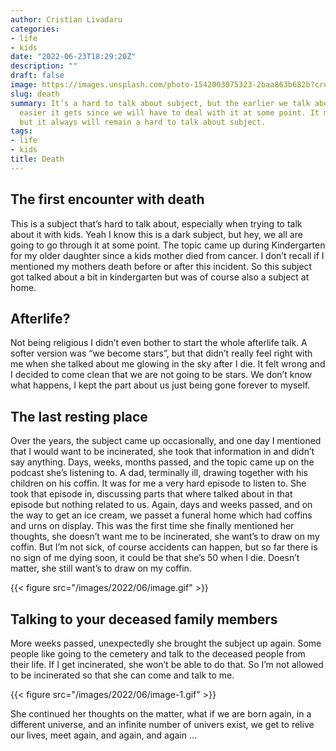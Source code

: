 ```yaml
---
author: Cristian Livadaru
categories:
- life
- kids
date: "2022-06-23T18:29:20Z"
description: ""
draft: false
image: https://images.unsplash.com/photo-1542003075323-2baa863b682b?crop=entropy&cs=tinysrgb&fit=max&fm=jpg&ixid=MnwxMTc3M3wwfDF8c2VhcmNofDN8fERlYXRofGVufDB8fHx8MTY1NjAxNTgzOQ&ixlib=rb-1.2.1&q=80&w=2000
slug: death
summary: It’s a hard to talk about subject, but the earlier we talk about it, the
  easier it gets since we will have to deal with it at some point. It might get easier,
  but it always will remain a hard to talk about subject.
tags:
- life
- kids
title: Death
---
```



## The first encounter with death
This is a subject that’s hard to talk about, especially when trying to talk about it with kids.
Yeah I know this is a dark subject, but hey, we all are going to go through it at some point.
The topic came up during Kindergarten for my older daughter since a kids mother died from cancer.
I don’t recall if I mentioned my mothers death before or after this incident.
So this subject got talked about a bit in kindergarten but was of course also a subject at home.

## Afterlife?
Not being religious I didn’t even bother to start the whole afterlife talk.
A softer version was “we become stars”, but that didn’t really feel right with me when she talked about me glowing in the sky after I die. It felt wrong and I decided to come clean that we are not going to be stars. We don’t know what happens, I kept the part about us just being gone forever to myself.

## The last resting place
Over the years, the subject came up occasionally, and one day I mentioned that I would want to be incinerated, she took that information in and didn’t say anything.
Days, weeks, months passed, and the topic came up on the podcast she’s listening to. A dad, terminally ill, drawing together with his children on his coffin. It was for me a very hard episode to listen to. She took that episode in, discussing parts that where talked about in that episode but nothing related to us.
Again, days and weeks passed, and on the way to get an ice cream, we passet a funeral home which had coffins and urns on display. This was the first time she finally mentioned her thoughts, she doesn’t want me to be incinerated, she want’s to draw on my coffin. But I’m not sick, of course accidents can happen, but so far there is no sign of me dying soon, it could be that she’s 50 when I die.
Doesn’t matter, she still want’s to draw on my coffin.

{{< figure src="/images/2022/06/image.gif" >}}

## Talking to your deceased family members
More weeks passed, unexpectedly she brought the subject up again. Some people like going to the cemetery and talk to the deceased people from their life. If I get incinerated, she won’t be able to do that. So I’m not allowed to be incinerated so that she can come and talk to me.

{{< figure src="/images/2022/06/image-1.gif" >}}

She continued her thoughts on the matter, what if we are born again, in a different universe, and an infinite number of univers exist, we get to relive our lives, meet again, and again, and again …

